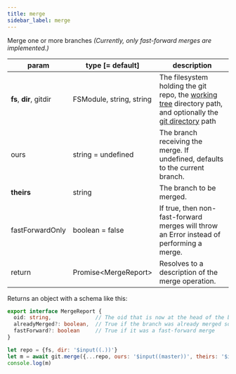 ```yaml
---
title: merge
sidebar_label: merge
---
```


Merge one or more branches *(Currently, only fast-forward merges are implemented.)*

| param                   | type [= default]         | description                                                                                                                                         |
| ----------------------- | ------------------------ | --------------------------------------------------------------------------------------------------------------------------------------------------- |
| **fs**, **dir**, gitdir | FSModule, string, string | The filesystem holding the git repo, the [working tree](dir-vs-gitdir.md) directory path, and optionally the [git directory](dir-vs-gitdir.md) path |
| ours                    | string = undefined       | The branch receiving the merge. If undefined, defaults to the current branch.                                                                       |
| **theirs**              | string                   | The branch to be merged.                                                                                                                            |
| fastForwardOnly         | boolean = false          | If true, then non-fast-forward merges will throw an Error instead of performing a merge.                                                            |
| return                  | Promise\<MergeReport\>   | Resolves to a description of the merge operation.                                                                                                   |

Returns an object with a schema like this:

```ts
export interface MergeReport {
  oid: string,              // The oid that is now at the head of the branch
  alreadyMerged?: boolean,  // True if the branch was already merged so no changes were made
  fastForward?: boolean     // True if it was a fast-forward merge
}
```

```js live
let repo = {fs, dir: '$input((.))'}
let m = await git.merge({...repo, ours: '$input((master))', theirs: '$input((remotes/origin/master))'})
console.log(m)
```
